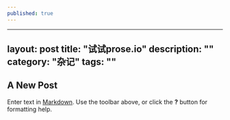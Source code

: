 ```yaml
---
published: true
---
```


---
layout: post
title: "试试prose.io"
description: ""
category: "杂记"
tags: ""
--- 



## A New Post

Enter text in [Markdown](http://daringfireball.net/projects/markdown/). Use the toolbar above, or click the **?** button for formatting help.